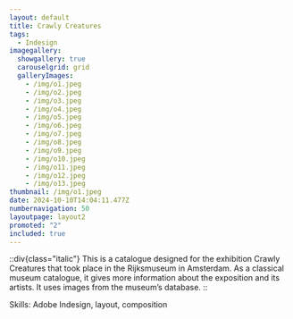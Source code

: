 ```yaml
---
layout: default
title: Crawly Creatures
tags:
  - Indesign
imagegallery:
  showgallery: true
  carouselgrid: grid
  galleryImages:
    - /img/o1.jpeg
    - /img/o2.jpeg
    - /img/o3.jpeg
    - /img/o4.jpeg
    - /img/o5.jpeg
    - /img/o6.jpeg
    - /img/o7.jpeg
    - /img/o8.jpeg
    - /img/o9.jpeg
    - /img/o10.jpeg
    - /img/o11.jpeg
    - /img/o12.jpeg
    - /img/o13.jpeg
thumbnail: /img/o1.jpeg
date: 2024-10-10T14:04:11.477Z
numbernavigation: 50
layoutpage: layout2
promoted: "2"
included: true
---
```

::div{class="italic"}
This is a catalogue designed for the exhibition Crawly Creatures that took place in the Rijksmuseum in Amsterdam. As a classical museum catalogue, it gives more information about the exposition and its artists. It uses images from the museum’s database. 
::

Skills: Adobe Indesign, layout, composition